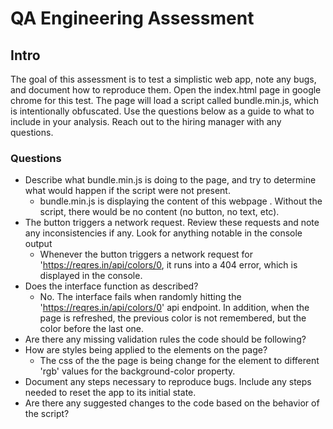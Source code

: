 # QA Engineering Assessment

## Intro
The goal of this assessment is to test a simplistic web app, note any bugs, and document how to reproduce them. Open the index.html page in google chrome for this test. The page will load a script called bundle.min.js, which is intentionally obfuscated. Use the questions below as a guide to what to include in your analysis. Reach out to the hiring manager with any questions.

### Questions
* Describe what bundle.min.js is doing to the page, and try to determine what would happen if the script were not present.
    * bundle.min.js is displaying the content of this webpage . Without the script, there would be no content (no button, no text, etc).
* The button triggers a network request. Review these requests and note any inconsistencies if any. Look for anything notable in the console output
    * Whenever the button triggers a network request for 'https://reqres.in/api/colors/0, it runs into a 404 error, which is displayed in the console.
* Does the interface function as described?
    * No. The interface fails when randomly hitting the 'https://reqres.in/api/colors/0' api endpoint. In addition, when the page is refreshed, the previous color is not remembered, but the color before the last one.
* Are there any missing validation rules the code should be following?
* How are styles being applied to the elements on the page?
    * The css of the the page is being change for the <body> element to different 'rgb' values for the background-color property.
* Document any steps necessary to reproduce bugs. Include any steps needed to reset the app to its initial state.
* Are there any suggested changes to the code based on the behavior of the script?
